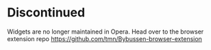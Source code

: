 # Discontinued

Widgets are no longer maintained in Opera. Head over to the browser extension repo https://github.com/tmn/Bybussen-browser-extension